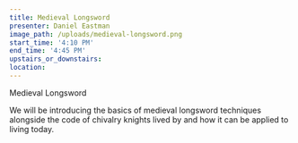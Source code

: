 ```yaml
---
title: Medieval Longsword
presenter: Daniel Eastman
image_path: /uploads/medieval-longsword.png
start_time: '4:10 PM'
end_time: '4:45 PM'
upstairs_or_downstairs:
location:
---
```


Medieval Longsword

We will be introducing the basics of medieval longsword techniques alongside the code of chivalry knights lived by and how it can be applied to living today.